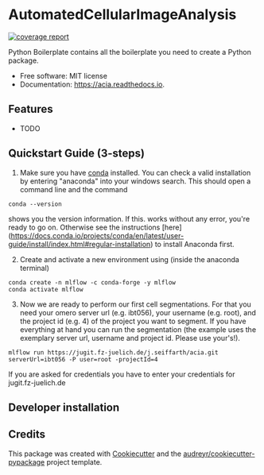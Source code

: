 # AutomatedCellularImageAnalysis

[![coverage report](https://jugit.fz-juelich.de/j.seiffarth/acia/badges/master/coverage.svg)](https://jugit.fz-juelich.de/j.seiffarth/acia/-/commits/master)



Python Boilerplate contains all the boilerplate you need to create a Python package.


* Free software: MIT license
* Documentation: https://acia.readthedocs.io.


Features
--------

* TODO

Quickstart Guide (3-steps)
--------

1. Make sure you have [conda](https://docs.conda.io/projects/conda/en/latest/user-guide/install/index.html#regular-installation) installed. You can check a valid installation by entering "anaconda" into your windows search. This should open a command line and the command

```
conda --version
```
shows you the version information.
If this. works without any error, you're ready to go on. Otherwise see the instructions [here] (https://docs.conda.io/projects/conda/en/latest/user-guide/install/index.html#regular-installation) to install Anaconda first.

2. Create and activate a new environment using (inside the anaconda terminal)

```
conda create -n mlflow -c conda-forge -y mlflow
conda activate mlflow
```

3. Now we are ready to perform our first cell segmentations. For that you need your omero server url (e.g. ibt056), your username (e.g. root), and the project id (e.g. 4) of the project you want to segment. If you have everything at hand you can run the segmentation (the example uses the exemplary server url, username and project id. Please use your's!).

```
mlflow run https://jugit.fz-juelich.de/j.seiffarth/acia.git serverUrl=ibt056 -P user=root -projectId=4
```

If you are asked for credentials you have to enter your credentials for jugit.fz-juelich.de

Developer installation
-------

Credits
-------

This package was created with [Cookiecutter](https://github.com/audreyr/cookiecutter) and the [audreyr/cookiecutter-pypackage](https://github.com/audreyr/cookiecutter-pypackage) project template.
